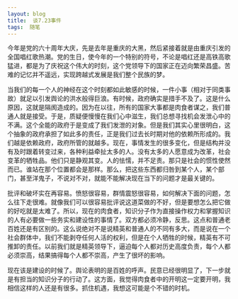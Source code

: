 ```yaml
---
layout: blog  
title:  谈7.23事件
tags:  随笔
---
```



今年是党的六十周年大庆，先是去年是重庆的大黑，然后紧接着就是由重庆引发的全国唱红歌热潮。党的生日，使今年的一个特别的符号，不论是唱红还是高铁高歌猛进，都是为了庆祝这个伟大的时刻，这个党领导下的国家正在迈向繁荣昌盛。苦难的记忆并不遥远，实现跨越式发展是我们整个民族的梦。

当我们的每一个人的神经在这个时刻都如此敏感的时候，一件小事（相对于同类事故）就足以引发舆论的洪水般得巨浪。有时候，政府确实是措手不及了。这是什么原因，这就是隔阂造成的。因为在以往，所有的国家大事都是肉食者谋之，我们普通人就是接受。于是，质疑便慢慢在我们心中滋生，我们总想寻找机会发泄心中的不满。这个全能的政府于是变成了我们发泄的对象。但是我们其实心里很明白，这个抽象的政府承担了如此多的责任，正是我们过去长时期对他的依赖所形成的。我们越是依赖政府，政府所管的就越多。现在，事情发生的很多变化，但是结构并没有及时跟着转变过来，各种利益牵扯太多的人。没有太多的人愿意成为改革，社会变革的牺牲品。他们只是静观其变。人的怯懦，并不足责。那只是社会的惯性使然而已。谁站在那个位置都会是那样。那么，把这些东西都归咎到某个人，某个部门，甚至洋鬼子，不说对不对，就能不能解决现在当下的问题才是最关键的。

批评和破坏实在再容易。愤怒很容易，群情震怒很容易，如何解决下面的问题，怎么往下走很难。就像我们可以很容易批评说这道菜做的不好，但是要想怎么把它做的好吃就是太难了。所以，现在的肉食者，知识分子作为直接操作权力和掌握知识的人有必要做一些务实和建设性的事情了。双方都必须冷静，反思。这点和普通老百姓还是有区别的。这么说绝对不是说精英和普通人的不同有多大，而是说在一个社会群体中，我们不能剥夺任何人活的权利，但是在个人牺牲的时候，精英有不可推卸的责任。以前我们就是精英领导下，逼迫每个人都对历史高度负责，每个人都必须崇高，结果搞得每个人都不崇高，产生了很坏的影响。

现在该是建设的时候了。舆论表明的是百姓的呼声。民意已经很明显了，下一步就是有担当的知识分子的行动了。这方面，我觉得肉食者中的开明这一定要开明，我相信这样的人还是有很多。抓住机遇，我想这可能是个不错的时机。